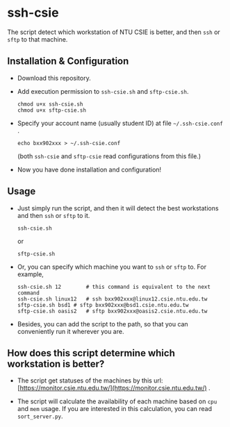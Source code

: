 # ssh-csie

The script detect which workstation of NTU CSIE is better, and then `ssh` or `sftp` to that machine.

## Installation & Configuration

- Download this repository.

- Add execution permission to `ssh-csie.sh` and `sftp-csie.sh`.

  ```shell
  chmod u+x ssh-csie.sh
  chmod u+x sftp-csie.sh
  ```

- Specify your account name (usually student ID) at file `~/.ssh-csie.conf` .

  ```shell
  echo bxx902xxx > ~/.ssh-csie.conf
  ```
  (both `ssh-csie` and `sftp-csie` read configurations from this file.)

- Now you have done installation and configuration!

## Usage

- Just simply run the script, and then it will detect the best workstations and then `ssh` or `sftp` to it.

  ```shell
  ssh-csie.sh
  ```

  or

  ```shell
  sftp-csie.sh
  ```

- Or, you can specify which machine you want to `ssh` or `sftp` to. For example,

  ```shell
  ssh-csie.sh 12		# this command is equivalent to the next command
  ssh-csie.sh linux12	# ssh bxx902xxx@linux12.csie.ntu.edu.tw
  sftp-csie.sh bsd1	# sftp bxx902xxx@bsd1.csie.ntu.edu.tw
  sftp-csie.sh oasis2	# sftp bxx902xxx@oasis2.csie.ntu.edu.tw
  ```

- Besides, you can add the script to the path, so that you can conveniently run it wherever you are.

## How does this script determine which workstation is better?

- The script get statuses of the machines by this url: [https://monitor.csie.ntu.edu.tw/](https://monitor.csie.ntu.edu.tw/) .

- The script will calculate the availability of each machine based on `cpu` and `mem` usage.
  If you are interested in this calculation, you can read `sort_server.py`.
